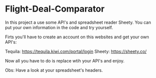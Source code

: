 # Flight-Deal-Comparator
In this project a use some API's and spreadsheet reader Sheety. You can put your own information in the code and try yourself.

Firts you'll have to create an account on this websites and get your own API's:

Tequila: https://tequila.kiwi.com/portal/login
Sheety: https://sheety.co/

Now all you have to do is replace wtih your API's and enjoy.

Obs:
Have a look at your spreadsheet's headers.

